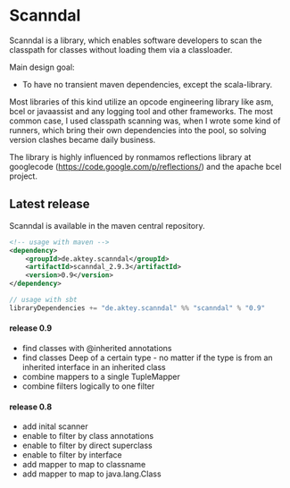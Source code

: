 # Scanndal
Scanndal is a library, which enables software developers to scan
the classpath for classes without loading them via a classloader.

Main design goal:
 * To have no transient maven dependencies, except the scala-library.

Most libraries of this kind utilize an opcode engineering library like
asm, bcel or javaassist and any logging tool and other frameworks.
The most common case, I used classpath scanning was, when I wrote some
kind of runners, which bring their own dependencies into the pool, so
solving version clashes became daily business.

The library is highly influenced by ronmamos reflections library at
googlecode (https://code.google.com/p/reflections/) and the apache bcel
project.

## Latest release
Scanndal is available in the maven central repository.
```xml
<!-- usage with maven -->
<dependency>
    <groupId>de.aktey.scanndal</groupId>
    <artifactId>scanndal_2.9.3</artifactId>
    <version>0.9</version>
</dependency>
```
```scala
// usage with sbt
libraryDependencies += "de.aktey.scanndal" %% "scanndal" % "0.9"
```

#### release 0.9
* find classes with @inherited annotations
* find classes Deep of a certain type - no matter
  if the type is from an inherited interface in an inherited class
* combine mappers to a single TupleMapper
* combine filters logically to one filter

#### release 0.8
* add inital scanner
* enable to filter by class annotations
* enable to filter by direct superclass 
* enable to filter by interface
* add mapper to map to classname
* add mapper to map to java.lang.Class
